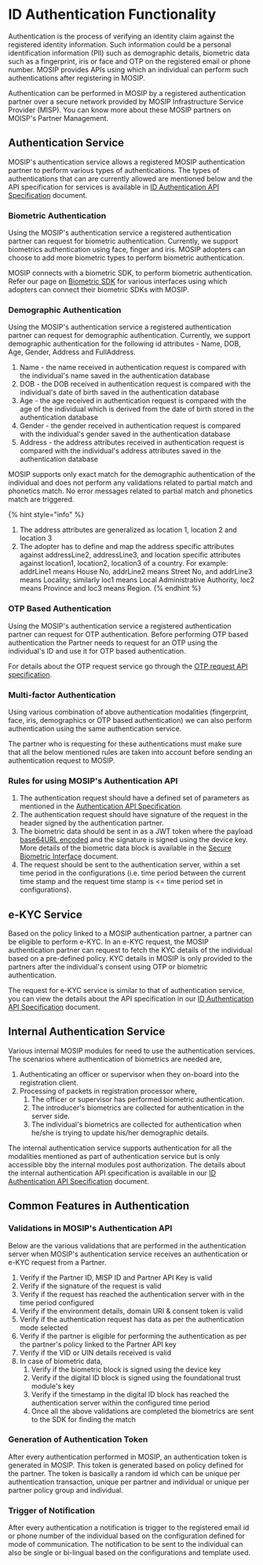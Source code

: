 # ID Authentication Functionality

Authentication is the process of verifying an identity claim against the registered identity information. Such information could be a personal identification information \(PII\) such as demographic details, biometric data such as a fingerprint, iris or face and OTP on the registered email or phone number. MOSIP provides APIs using which an individual can perform such authentications after registering in MOSIP.

Authentication can be performed in MOSIP by a registered authentication partner over a secure network provided by MOSIP Infrastructure Service Provider \(MISP\). You can know more about these MOSIP partners on MOISP's Partner Management.

## Authentication Service

MOSIP's authentication service allows a registered MOSIP authentication partner to perform various types of authentications. The types of authentications that can are currently allowed are mentioned below and the API specification for services is available in [ID Authentication API Specification](../../apis/id-authentication-apis.md#authentication-service-public) document.

### Biometric Authentication

Using the MOSIP's authentication service a registered authentication partner can request for biometric authentication. Currently, we support biometrics authentication using face, finger and iris. MOSIP adopters can choose to add more biometric types to perform biometric authentication.

MOSIP connects with a biometric SDK, to perform biometric authentication. Refer our page on [Biometric SDK](../../biometrics/biometric-sdk.md) for various interfaces using which adopters can connect their biometric SDKs with MOSIP.

### Demographic Authentication

Using the MOSIP's authentication service a registered authentication partner can request for demographic authentication. Currently, we support demographic authentication for the following id attributes - Name, DOB, Age, Gender, Address and FullAddress.

1. Name - the name received in authentication request is compared with the individual's name saved in the authentication database
2. DOB - the DOB received in authentication request is compared with the individual's date of birth saved in the authentication database
3. Age - the age received in authentication request is compared with the age of the individual which is derived from the date of birth stored in the authentication database
4. Gender - the gender received in authentication request is compared with the individual's gender saved in the authentication database
5. Address - the address attributes received in authentication request is compared with the individual's address attributes saved in the authentication database

MOSIP supports only exact match for the demographic authentication of the individual and does not perform any validations related to partial match and phonetics match. No error messages related to partial match and phonetics match are triggered.

{% hint style="info" %}
1. The address attributes are generalized as location 1, location 2 and location 3 
2. The adopter has to define and map the address specific attributes against addressLine2, addressLine3, and location specific attributes against location1, location2, location3 of a country. For example: addrLine1 means House No, addrLine2 means Street No, and addrLine3 means Locality; similarly loc1 means Local Administrative Authority, loc2 means Province and loc3 means Region.
{% endhint %}

### OTP Based Authentication

Using the MOSIP's authentication service a registered authentication partner can request for OTP authentication. Before performing OTP based authentication the Partner needs to request for an OTP using the individual's ID and use it for OTP based authentication.

For details about the OTP request service go through the [OTP request API specification](../../apis/id-authentication-apis.md#otp-request-service-public).

### Multi-factor Authentication

Using various combination of above authentication modalities \(fingerprint, face, iris, demographics or OTP based authentication\) we can also perform authentication using the same authentication service.

The partner who is requesting for these authentications must make sure that all the below mentioned rules are taken into account before sending an authentication request to MOSIP.

### Rules for using MOSIP's Authentication API

1. The authentication request should have a defined set of parameters as mentioned in the [Authentication API Specification](../../apis/id-authentication-apis.md#authentication-service-public).
2. The authentication request should have signature of the request in the header signed by the authentication partner.
3. The biometric data should be sent in as a JWT token where the payload [base64URL encoded](https://en.wikipedia.org/wiki/Base64) and the signature is signed using the device key. More details of the biometric data block is available in the [Secure Biometric Interface](https://github.com/harshita-gupta/documentation/tree/2e41365e7cde5a51930f8edce354b5dc659fd4c2/docs/Secure-Biometric-Interface-Specification.md) document.
4. The request should be sent to the authentication server, within a set time period in the configurations \(i.e. time period between the current time stamp and the request time stamp is &lt;= time period set in configurations\).

## e-KYC Service

Based on the policy linked to a MOSIP authentication partner, a partner can be eligible to perform e-KYC. In an e-KYC request, the MOSIP authentication partner can request to fetch the KYC details of the individual based on a pre-defined policy. KYC details in MOSIP is only provided to the partners after the individual's consent using OTP or biometric authentication.

The request for e-KYC service is similar to that of authentication service, you can view the details about the API specification in our [ID Authentication API Specification](../../apis/id-authentication-apis.md#e-kyc-service-public) document.

## Internal Authentication Service

Various internal MOSIP modules for need to use the authentication services. The scenarios where authentication of biometrics are needed are,

1. Authenticating an officer or supervisor when they on-board into the registration client.
2. Processing of packets in registration processor where,
   1. The officer or supervisor has performed biometric authentication.
   2. The introducer's biometrics are collected for authentication in the server side.
   3. The individual's biometrics are collected for authentication when he/she is trying to update his/her demographic details. 

The internal authentication service supports authentication for all the modalities mentioned as part of authentication service but is only accessible bby the internal modules post authorization. The details about the internal authentication API specification is available in our [ID Authentication API Specification](../../apis/id-authentication-apis.md#e-kyc-service-public) document.

## Common Features in Authentication

### Validations in MOSIP's Authentication API

Below are the various validations that are performed in the authentication server when MOSIP's authentication service receives an authentication or e-KYC request from a Partner.

1. Verify if the Partner ID, MISP ID and Partner API Key is valid
2. Verify if the signature of the request is valid
3. Verify if the request has reached the authentication server with in the time period configured
4. Verify if the environment details, domain URI & consent token is valid
5. Verify if the authentication request has data as per the authentication mode selected
6. Verify if the partner is eligible for performing the authentication as per the partner's policy linked to the Partner API key
7. Verify if the VID or UIN details received is valid
8. In case of biometric data,
   1. Verify if the biometric block is signed using the device key
   2. Verify if the digital ID block is signed using the foundational trust module's key
   3. Verify if the timestamp in the digital ID block has reached the authentication server within the configured time period
   4. Once all the above validations are completed the biometrics are sent to the SDK for finding the match

### Generation of Authentication Token

After every authentication performed in MOSIP, an authentication token is generated in MOSIP. This token is generated based on policy defined for the partner. The token is basically a random id which can be unique per authentication transaction, unique per partner and individual or unique per partner policy group and individual.

### Trigger of Notification

After every authentication a notification is trigger to the registered email id or phone number of the individual based on the configuration defined for mode of communication. The notification to be sent to the individual can also be single or bi-lingual based on the configurations and template used.

